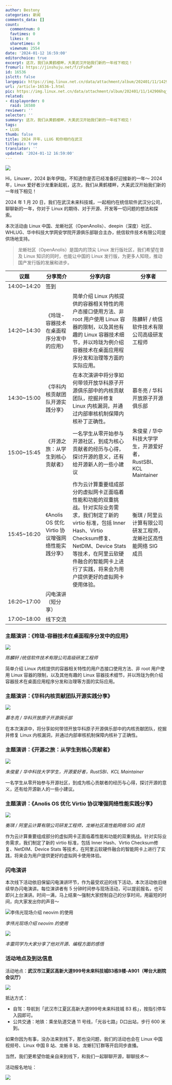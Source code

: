 ```yaml
---
author: Bestony
categories: 新闻
comments_data: []
count:
  commentnum: 0
  favtimes: 0
  likes: 0
  sharetimes: 0
  viewnum: 2554
date: '2024-01-12 16:59:00'
editorchoice: true
excerpt: 这次，我们从黄鹤楼畔，大美武汉开始我们新的一年线下相见！
fromurl: https://jinshuju.net/f/zFsdwP
id: 16536
islctt: false
largepic: https://img.linux.net.cn/data/attachment/album/202401/11/142906hqjhrlywqjyr4zmz.jpg
url: /article-16536-1.html
pic: https://img.linux.net.cn/data/attachment/album/202401/11/142906hqjhrlywqjyr4zmz.jpg.thumb.jpg
related:
- displayorder: 0
  raid: 16580
reviewer: ''
selector: ''
summary: 这次，我们从黄鹤楼畔，大美武汉开始我们新的一年线下相见！
tags:
- LLUG
thumb: false
title: 2024 开年，LLUG 和你相约在武汉
titlepic: true
translator: ''
updated: '2024-01-12 16:59:00'
---
```


![](/data/attachment/album/202401/11/142906hqjhrlywqjyr4zmz.jpg)


Hi，Linuxer，2024 新年伊始，不知道你是否已经准备好迎接新的一年～ 2024 年，Linux 爱好者沙龙重新起航，这次，我们从黄鹤楼畔，大美武汉开始我们新的一年线下相见！


2024 年 1 月 20 日，我们在武汉未来科技城，一起相约在统信软件武汉分公司，聊聊新的一年，你对于 Linux 的期待、对于开源、开发等一切问题的想法和探索。


本次活动由 Linux 中国、龙蜥社区（OpenAnolis）、deepin（深度）社区、WHLUG、华中科技大学网安学院开源俱乐部联合主办，统信软件技术有限公司提供场地支持。



> 龙蜥社区（OpenAnolis）是国内的顶尖 Linux 发行版社区，我们希望在普及 Linux 知识的同时，也能让中国的 Linux 发行版，为更多人知晓，推动国产发行版的发展和进步。




| 议题 | 分享简介 | 分享内容 | 分享者 |
| --- | --- | --- | --- |
| 14:00~14:20 | 签到 |
| 14:20~14:30 | 《玲珑-容器技术在桌面程序分发中的应用》 | 简单介绍 Linux 内核提供的容器相关特性的用户态接口使用方法、非 root 用户使用 Linux 容器的限制，以及其他有趣的 Linux 容器技术细节，并以玲珑为例介绍容器技术在桌面应用程序分发和治理等方面的实际应用。 | 陈麟轩 / 统信软件技术有限公司高级研发工程师 |
| 14:30~15:00 | 《华科内核贡献团队开源实践分享》 | 在本次演讲中将分享如何带领开放华科原子开源俱乐部中的内核贡献团队，挖掘并修复 Linux 内核漏洞，并通过内部审核机制保障内核补丁正确性。 | 慕冬亮 / 华科开放原子开源俱乐部 |
| 15:00~15:45 | 《开源之旅：从学生到核心贡献者》 | 一名学生从零开始参与开源社区，到成为核心贡献者的经历与心得，探讨开源的意义，还有给开源新人的一些小建议 | 朱俊星 / 华中科技大学学生，开源爱好者，RustSBI、KCL Maintainer |
| 15:45~16:20 | 《Anolis OS 优化 Virtio 协议增强网络性能实践分享》 | 作为云计算重要组成部分的虚拟网卡正面临着性能和功能的双重挑战。针对实际业务需求，我们制定了新的 virtio 标准，包括 Inner Hash、Virtio Checksum修复、NetDIM、Device Stats 等技术，在阿里云软硬件融合的智能网卡上进行了实践，将来会为用户提供更好的虚拟网卡使用体验。 | 衡琪 / 阿里云计算有限公司研发工程师，龙蜥社区高性能网络 SIG 成员 |
| 16:20~17:00 | 闪电演讲（短分享） |
| 17:00~18:00 | 线下交流 |


### 主题演讲：《玲珑-容器技术在桌面程序分发中的应用》


![](/data/attachment/album/202401/05/164752mxj5gfyzjxhvuuv0.jpg)


*陈麟轩 /统信软件技术有限公司高级研发工程师*


简单介绍 Linux 内核提供的容器相关特性的用户态接口使用方法、非 root 用户使用 Linux 容器的限制，以及其他有趣的 Linux 容器技术细节，并以玲珑为例介绍容器技术在桌面应用程序分发和治理等方面的实际应用。


### 主题演讲：《华科内核贡献团队开源实践分享》


![](/data/attachment/album/202401/05/180922j62k369d36sh6h5h.jpg)


*慕冬亮 / 华科开放原子开源俱乐部*


在本次演讲中，将分享如何带领开放华科原子开源俱乐部中的内核贡献团队，挖掘并修复 Linux 内核漏洞，并通过内部审核机制保障内核补丁正确性。


### 主题演讲：《开源之旅：从学生到核心贡献者》


![](/data/attachment/album/202401/05/164826ar90ttnbbbtap0en.jpg)


*朱俊星 / 华中科技大学学生，开源爱好者，RustSBI、KCL Maintainer*


一名学生从零开始参与开源社区，到成为核心贡献者的经历与心得，探讨开源的意义，还有给开源新人的一些小建议。


### 主题演讲：《Anolis OS 优化 Virtio 协议增强网络性能实践分享》


 


![](/data/attachment/album/202401/11/140210ku5ku0afna856kfe.jpg)


*衡琪 / 阿里云计算有限公司研发工程师，龙蜥社区高性能网络 SIG 成员*


作为云计算重要组成部分的虚拟网卡正面临着性能和功能的双重挑战。针对实际业务需求，我们制定了新的 virtio 标准，包括 Inner Hash、Virtio Checksum修复、NetDIM、Device Stats 等技术，在阿里云软硬件融合的智能网卡上进行了实践，将来会为用户提供更好的虚拟网卡使用体验。


### 闪电演讲


本次线下活动依旧保留闪电演讲环节，作为最受欢迎的线下活动，本次活动依旧继续举办闪电演讲。每位演讲者有 5 分钟时间参与现场活动，可以提前报名，也可即兴上台演讲。时间一满，马上结束～强制大家控制自己的分享时间，用最短的时间，向大家发出你的声音～


![李伟光现场介绍 neovim 的使用](/data/attachment/album/202311/20/172932pvpi8b3xsbtq3ppz.jpg "李伟光现场介绍 neovim 的使用")


*李伟光现场介绍 neovim 的使用*


![](/data/attachment/album/202312/22/114432gzffzit22kiffekf.jpg)


*丰雷同学为大家分享了他对开源、编程方面的感悟* 


### 活动地点及到达信息


活动地点：**武汉市江夏区高新大道999号未来科技城B3栋9楼-A901（琴台大剧院会议厅）**


![](/data/attachment/album/202401/05/164915nb36dbw31w1bl03d.jpg)


抵达方式：


* 自驾：导航到「武汉市江夏区高新大道999号未来科技城 B3 栋」，按指引停车入园即可。
* 公共交通：地铁：乘坐轨道交通 11 号线，「光谷七路」D口出站，步行 600 米到。


如果你因为有事，没办法来到线下，那也没问题，我们的活动也会在 Linux 中国视频号、Linux 中国 B 站、龙蜥 B 站、龙蜥钉钉群等开启同步直播。 


当然，我们更希望你能亲自来到线下，和我们一起聊聊开源，聊聊技术～


活动报名地址：


![](/data/attachment/album/202401/05/165942u3dfbf8gqfp4f333.png)
